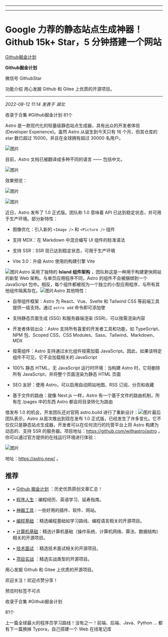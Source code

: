 ----------------------------------------
----------------------------------------
#  Google 力荐的静态站点生成神器！Github 15k+ Star，5 分钟搭建一个网站

[ Github掘金计划 ](javascript:void\(0\);)

**Github掘金计划** ![]()

微信号 GithubStar

功能介绍 用心发掘 Github 和 Gitee 上优质的开源项目。

____

_2022-08-12 11:14_ _发表于 湖北_

收录于合集 #Github掘金计划 81个

Astro 是一款现代化的轻量级静态站点生成器，具有出众的开发者体验 (Developer Experience)。虽然 Astro 从诞生到今天只有 16
个月，但其仓库的 star 数已超过 15000，并且在全球拥有超过 30000 名用户。

![图片](https://mmbiz.qpic.cn/mmbiz_png/BcyAypujBVaMVs0LKcTCE2icfrialzic7RtTia9QpLPnic5koYEjaVGd4zKuAmcic8zPrZEDfhmoiad2XruEukmu5rh3A/640?wx_fmt=png&wxfrom=5&wx_lazy=1&wx_co=1)

目前，Astro 文档已被翻译成多种不同的语言 —— 包括中文。

![图片](https://mmbiz.qpic.cn/mmbiz_png/BcyAypujBVaMVs0LKcTCE2icfrialzic7RtVNvkjUGTmibicC1K6icOaibsNQ9lqDuK0WXQ696NMUpTtGKOoHMeZyG1iaQ/640?wx_fmt=png&wxfrom=5&wx_lazy=1&wx_co=1)

  
效果预览：

![图片](https://mmbiz.qpic.cn/mmbiz_png/BcyAypujBVaMVs0LKcTCE2icfrialzic7Rt26Rmiaaia63JkjYONdlTJ3BXWHliaXkeicJr0GkgdPPA7MT1lFHziaL1uHg/640?wx_fmt=png)

![图片](https://mmbiz.qpic.cn/mmbiz_png/BcyAypujBVaMVs0LKcTCE2icfrialzic7RtTic24XqF26FDiaPpoUPj3fu1uH6HuicwjFDj1GRMKPeyZribHiarRWvfnxg/640?wx_fmt=png)

  
近日，Astro 发布了 1.0 正式版。团队称 1.0 意味着 API 已达到稳定状态，并可用于生产环境。部分新特性：

  * 图像优化：引入新的 `<Image />` 和 `<Picture />` 组件

  * 支持 MDX：在 Markdown 中混合编写 UI 组件的标准语法

  * 支持 SSR：SSR 现已达到稳定状态，可用于生产环境

  * Vite 3.0：升级 Astro 使用的构建引擎 Vite

![图片](https://mmbiz.qpic.cn/mmbiz_png/dkwuWwLoRKicsK2bdE1zw1E1lb34TzER0v9OWrf1JokT94d4EghokSqLKicQWxPnEzP9ibZYpmm1OQzf38unkmjUA/640?wx_fmt=png&wxfrom=5&wx_lazy=1&wx_co=1)Astro
采用了独特的 **Island 组件架构** ，团队称这是一种用于构建更快网站的新型 Web 架构。与单页应用程序不同，Astro 的组件不会被捆绑到一个
JavaScript
包中。相反，每个组件都被视为一个独立的小型应用程序，与所有其他组件隔离存在。![图片](https://mmbiz.qpic.cn/mmbiz_png/dkwuWwLoRKicsK2bdE1zw1E1lb34TzER0etIlX5AhuyBzD6ndPiaa1hgcA6EXicOMNdicibvwVnibe6tI3ia77YbIscdA/640?wx_fmt=png&wxfrom=5&wx_lazy=1&wx_co=1)Astro
其他特性：

  * 自带组件框架：Astro 为 React、Vue、Svelte 和 Tailwind CSS 等前端工具提供一级支持。通过 `astro add` 命令即可添加使  

  * 支持静态页面生成 (SSG) 和服务器端渲染 (SSR)，可以按需渲染内容

  * 开发者体验出众：Astro 支持所有喜爱的开发者工具和功能，如 TypeScript、NPM 包、Scoped CSS、CSS Modules、Sass、Tailwind、Markdown、MDX

  * 按需组件：Astro 支持通过水化组件按需加载 JavaScript。因此，如果该特定组件不可见，它不会加载相关的 JavaScript

  * 100% 静态 HTML，无 JavaScript 运行时环境：当构建 Astro 时，它将删除所有 JavaScript，并将整个页面渲染为静态 HTML 页面

  * SEO 友好：使用 Astro，可以启用自动网站地图、RSS 订阅、分页和收藏

  * 基于文件的路由：就像 Next.js 一样，Astro 有一个基于文件的路由机制，所有在 /pages 中的东西 Astro 都会将目录转化为路由

借发布 1.0 的机会，开发团队还对官网 astro.build
进行了重新设计：![图片](https://mmbiz.qpic.cn/mmbiz_png/dkwuWwLoRKicsK2bdE1zw1E1lb34TzER0sicy6TU7GKnMe4jZItwy0Qn4RWWRr0strj8gcOvtiazpcXcxnfOqXNGQ/640?wx_fmt=png&wxfrom=5&wx_lazy=1&wx_co=1)最后团队表示，Astro
从首次推出到现在发布 1.0 正式版，已经发生了许多变化。它不仅仅只是静态站点生成器，开发者可以在任何流行的托管平台上将 Astro 构建为动态的、支持
SSR 的服务器。项目地址：https://github.com/withastro/astro 。你可以通过官方提供的在线运行环境进行体验：

![图片](https://mmbiz.qpic.cn/mmbiz_png/BcyAypujBVaMVs0LKcTCE2icfrialzic7Rt5Lr3sics2eTLFROhmXXGsKWOSksga17vYvmneNm5EpREucta9bHUjsg/640?wx_fmt=png)

  
地址：https://astro.new/ 。  

## 推荐

  * • [Github 掘金计划](https://mp.weixin.qq.com/mp/appmsgalbum?__biz=MzIwNDgzMzI3Mg==&action=getalbum&album_id=1571213952619954180#wechat_redirect "Github 掘金计划") ：历史优质原创文章汇总！

  * • [程序人生](https://mp.weixin.qq.com/mp/appmsgalbum?__biz=MzIwNDgzMzI3Mg==&action=getalbum&album_id=2084343476975878144#wechat_redirect "程序人生")：编程经历、英语学习、延寿指南。

  * • [神器工具](https://mp.weixin.qq.com/mp/appmsgalbum?__biz=MzIwNDgzMzI3Mg==&action=getalbum&album_id=1692140336665378820#wechat_redirect "神器工具") : 一些好用的插件、软件、网站。

  * • [编程基础](https://mp.weixin.qq.com/mp/appmsgalbum?action=getalbum&album_id=1632585323454971905&__biz=MzIwNDgzMzI3Mg==#wechat_redirect "编程基础") ：精选编程基础如学习路线、编程语言相关的开源项目。

  * • [计算机基础](https://mp.weixin.qq.com/mp/appmsgalbum?action=getalbum&album_id=1635325633234780161&__biz=MzIwNDgzMzI3Mg==#wechat_redirect "计算机基础")：精选计算机基础（操作系统、计算机网络、算法、数据结构）相关的开源项目。

  * • [技术面试](https://mp.weixin.qq.com/mp/appmsgalbum?action=getalbum&album_id=1632589980491366403&__biz=MzIwNDgzMzI3Mg==#wechat_redirect "技术面试") ：精选技术面试相关的开源项目。

  * • [项目实战](https://mp.weixin.qq.com/mp/appmsgalbum?action=getalbum&album_id=1632590550748938241&__biz=MzIwNDgzMzI3Mg==#wechat_redirect "项目实战") ：精选实战类型的开源项目。

用心发掘 Github 和 Gitee 上优质的开源项目。

欢迎关注！欢迎点赞分享！

预览时标签不可点

收录于合集 #Github掘金计划

81个

上一篇全球最火的程序员学习路线！没有之一！前端、后端、Java、Python ... 都有下一篇换掉 Typora，自己搭建一个 Web 在线笔记库

